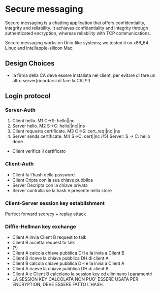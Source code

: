 # Secure messaging
Secure messaging is a chatting application that offers confidentiality, integrity and reliability. It achieves confidentiality and integrity through authenticated encryption, whereas reliability with TCP communications. 

Secure messaging works on Unix-like systems; we tested it on x86_64 Linux and intel/apple-silicon Mac. 

## Design Choices

- la firma della CA deve essere installata nel client, per evitare di fare un altro server(ricordarsi di fare la CRL!!!)

## Login protocol

### Server-Auth

1) Client hello. M1 C->S: hello||nc
2) Server hello. M2 S->C: hello||nc||ns
3) Client requests certificate. M3 C->S: cert_req||nc||ns
4) Server sends certificate. M4 S->C: cert||nc
//5) Server: S -> C: hello done

- Client verifica il certificato

### Client-Auth

- Client fa l'hash della password
- Client Cripta con la sua chiave pubblica
- Server Decripta con la chiave privata
- Server controlla se la hash è presente nello store

### Client-Server session key establishment

Perfect forward secrecy + replay attack

### Diffie-Hellman key exchange

- Client A invia Client B request to talk
- Client B accetta request to talk
- (?)
- Client A calcola chiave pubblica DH e la invia a Client B
- Client B riceve la chiave pubblica DH di client A
- Client B calcola chiave pubblica DH e la invia a Client A
- Client A riceve la chiave pubblica DH di client B
- Client A e Client B calcolano la session key ed eliminano i paramentri
- LA SESSION KEY CALCOLATA NON PUO' ESSERE USATA PER ENCRYPTION, DEVE ESSERE FATTO L'HASH. 
